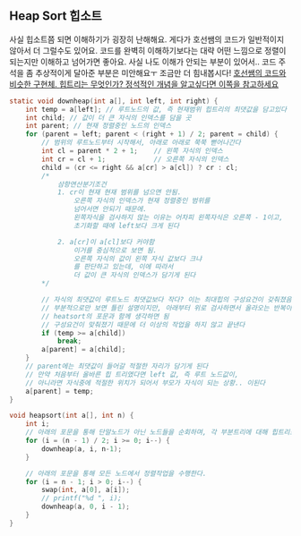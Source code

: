 ## Heap Sort 힙소트
사실 힙소트쯤 되면 이해하기가 굉장히 난해해요. 게다가 호선쌤의 코드가 일반적이지 않아서 더 그럴수도 있어요. 코드를 완벽히 이해하기보다는 대략 어떤 느낌으로 정렬이 되는지만 이해하고 넘어가면 좋아요.
사실 나도 이해가 안되는 부분이 있어서.. 코드 주석을 좀 추상적이게 달아준 부분은 미안해요ㅜ 조금만 더 힘내봅시다!
[호선쌤의 코드와 비슷한 구현체. ](https://m.blog.naver.com/ndb796/221228342808)
[힙트리는 무엇인가? 정석적인 개념을 알고싶다면 이쪽을 참고하세요](https://gmlwjd9405.github.io/2018/05/10/algorithm-heap-sort.html)
```c
static void downheap(int a[], int left, int right) { 
    int temp = a[left]; // 루트노드의 값, 즉 현재범위 힙트리의 최댓값을 담고있다
    int child; // 값이 더 큰 자식의 인덱스를 담을 곳
    int parent; // 현재 정렬중인 노드의 인덱스
    for (parent = left; parent < (right + 1) / 2; parent = child) {
        // 범위의 루트노드부터 시작해서, 아래로 아래로 쭉쭉 뻗어나간다
        int cl = parent * 2 + 1;    // 왼쪽 자식의 인덱스
        int cr = cl + 1;            // 오른쪽 자식의 인덱스
        child = (cr <= right && a[cr] > a[cl]) ? cr : cl;
        /*
            삼항연산분기조건
            1. cr이 현재 현재 범위를 넘으면 안됨.
                오른쪽 자식의 인덱스가 현재 정렬중인 범위를
                넘어서면 안되기 때문에.
                왼쪽자식을 검사하지 않는 이유는 어차피 왼쪽자식은 오른쪽 - 1이고,
                초기화할 때에 left보다 크게 된다

            2. a[cr]이 a[cl]보다 커야함
                이거를 중심적으로 보면 됨.
                오른쪽 자식의 값이 왼쪽 자식 값보다 크냐
                를 판단하고 있는데, 이에 따라서
                더 값이 큰 자식의 인덱스가 담기게 된다
        */

        // 자식의 최댓값이 루트노드 최댓값보다 작다? 이는 최대힙의 구성요건이 갖춰졌음을 의미한다
        // 부분적으로만 보면 틀린 설명이지만, 아래부터 위로 검사하면서 올라오는 반복이기 때문에
        // heatsort의 포문과 함께 생각하면 됨
        // 구성요건이 맞춰졌기 때문에 더 이상의 작업을 하지 않고 끝낸다
        if (temp >= a[child])
            break;
        a[parent] = a[child];
    }
    // parent에는 최댓값이 들어갈 적절한 자리가 담기게 된다
    // 만약 처음부터 올바른 힙 트리였다면 left 값, 즉 루트 노드값이,
    // 아니라면 자식중에 적절한 위치가 되어서 부모가 자식이 되는 상황.. 이된다
    a[parent] = temp;
}

void heapsort(int a[], int n) {
    int i;
    // 아래의 포문을 통해 단말노드가 아닌 노드들을 순회하며, 각 부분트리에 대해 힙트리로 만든다.
    for (i = (n - 1) / 2; i >= 0; i--) {
        downheap(a, i, n-1);
    }

    // 아래의 포문을 통해 모든 노드에서 정렬작업을 수행한다.
    for (i = n - 1; i > 0; i--) {
        swap(int, a[0], a[i]);
        // printf("%d ", i);
        downheap(a, 0, i - 1);
    }
}
```
<!--stackedit_data:
eyJoaXN0b3J5IjpbLTE0MjgzNjQ3NDRdfQ==
-->